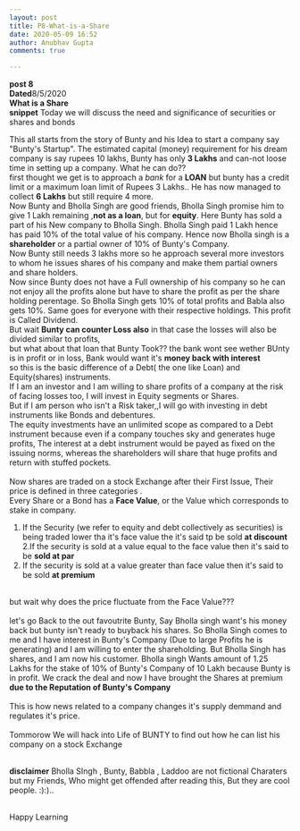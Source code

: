 ```yaml
---
layout: post
title: P8-What-is-a-Share
date: 2020-05-09 16:52
author: Anubhav Gupta
comments: true

---
```


<style>
    header{
      
     background-color: rgba(249, 241 ,241 , 0.7);
         font-weight: bolder;
         font-size: larger;
         font-family: fantasy;
        }
    
      div{
        background-image: url("https://i.postimg.cc/y6fw6m3Y/yoann-siloine-dyax-Q-ao-GWY-unsplash.jpg");
      }
      </style>

**post 8** <br/>
**Dated**8/5/2020<br/>
**What is a Share** <br/>
**snippet** Today we will discuss the need and significance of securities or shares and bonds<br/>

This all starts from the story of Bunty and his Idea to start a company say "Bunty's Startup". The estimated capital (money) requirement for his dream company is say rupees 10 lakhs, Bunty has only **3 Lakhs** and can-not loose time in setting up a company. What he can do??<br/>
first thought we get is to approach a *bank* for a **LOAN** but bunty has a credit limit or a maximum loan limit of Rupees 3 Lakhs.. He has now managed to collect **6 Lakhs** but still require 4 more.<br/>
Now Bunty and Bholla Singh are good friends, Bholla Singh promise him to give 1 Lakh remaining ,**not as a loan**, but for **equity**. Here Bunty has sold a part of his New company to Bholla Singh. Bholla Singh paid 1 Lakh hence has paid 10% of the total value of his company. Hence now Bholla singh is a **shareholder** or a partial owner of 10% of Bunty's Company.<br/>
 Now Bunty still needs 3 lakhs more so he approach several more investors to whom  he issues shares of his company and make them partial owners and share holders.<br/>
 Now since Bunty does not have a Full ownership of his company so he can not enjoy all the profits alone but have to share the profit as per the share holding perentage. So Bholla Singh gets 10% of total profits and Babla also gets 10%. Same goes for everyone with their respective holdings. This profit is Called Dividend.<br/>
 But wait **Bunty can counter Loss also** in that case the losses will also be divided similar to profits,<br/>
 but what about that loan that Bunty Took?? the bank wont see wether BUnty is in profit or in loss, Bank would want it's **money back with interest** <br/>
 so this is the basic difference of a Debt( the one like Loan) and Equity(shares) instruments.<br/>
 If I am an investor and I am willing to share profits of a company at the risk of facing losses too, I will invest in Equity segments or Shares.<br/>
 But if I am person who isn't a Risk taker,,I will go with investing in debt instruments like Bonds and debentures. <br/>
 The equity investments have an unlimited scope as compared to a Debt instrument because even if a company touches sky and generates huge profits, The interest at a debt instrument would be payed as fixed on the issuing norms, whereas the shareholders will share that huge profits and return with stuffed pockets.<br/><br/>
 Now shares are traded on a stock Exchange after their First Issue, Their price is defined in three categories .<br/>
 Every Share or a Bond has a **Face Value**, or the Value which corresponds to stake in company.<br/>
 1. If the Security (we refer to equity and debt collectively as securities) is being traded lower tha it's face value the it's said tp be sold **at discount**    <br/>
 2.If the security is sold at a value equal to the face value then it's said to be **sold at par**<br/>
 3. If the security is sold at a value greater than face value then it's said to be sold **at premium**<br/><br/>


 but wait why does the price fluctuate from the Face Value???<br/><br/>
 let's go Back to the out favoutrite Bunty, Say Bholla singh want's his money back but bunty isn't ready to buyback his shares. So Bholla Singh comes to me and I have interest in Bunty's Company (Due to large Profits he is generating) and I am willing to enter the shareholding. But Bholla Singh has shares, and I am now his customer. Bholla singh Wants amount of 1.25 Lakhs for the stake of 10% of Bunty's Company of 10 Lakh because Bunty is in profit. We crack the deal and now I have brought the Shares at premium **due to the Reputation of Bunty's Company** <br/><br/>
 This is how news related to a company changes it's supply demmand and regulates it's price. <br/><br/>
 Tommorow We will hack into Life of BUNTY to find out how he can list his company on a stock Exchange<br/><br/>

 **disclaimer**
 Bholla SIngh , Bunty, Babbla , Laddoo are not fictional Charaters but my Friends, Who might get offended after reading this, But they are cool people. :):)..<br/><br/>

 Happy Learning